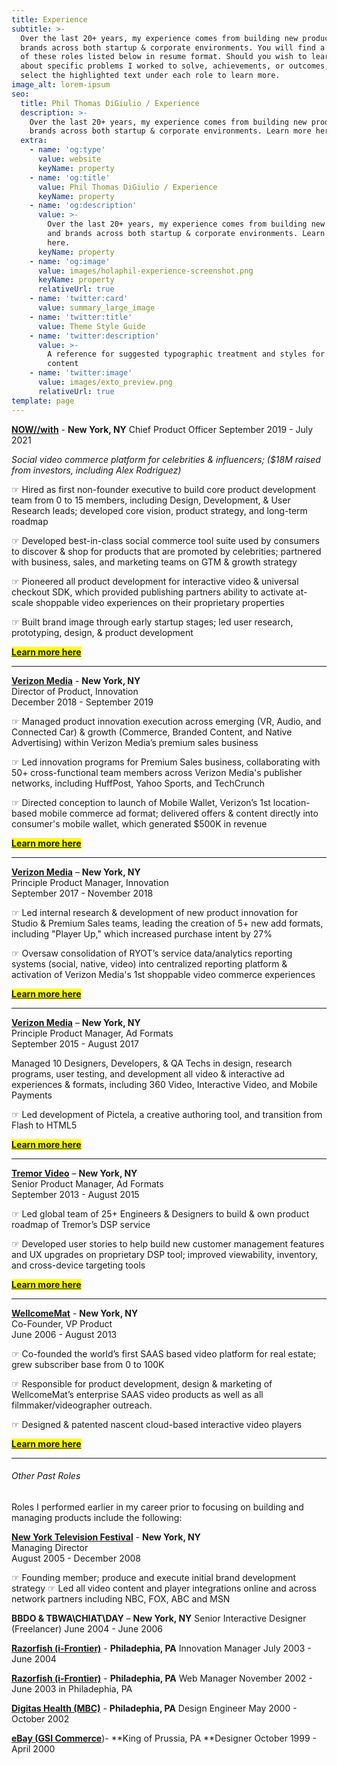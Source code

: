 ```yaml
---
title: Experience
subtitle: >-
  Over the last 20+ years, my experience comes from building new products and
  brands across both startup & corporate environments. You will find a majority
  of these roles listed below in resume format. Should you wish to learn more
  about specific problems I worked to solve, achievements, or outcomes, simply
  select the highlighted text under each role to learn more.
image_alt: lorem-ipsum
seo:
  title: Phil Thomas DiGiulio / Experience
  description: >-
    Over the last 20+ years, my experience comes from building new products and
    brands across both startup & corporate environments. Learn more here.
  extra:
    - name: 'og:type'
      value: website
      keyName: property
    - name: 'og:title'
      value: Phil Thomas DiGiulio / Experience
      keyName: property
    - name: 'og:description'
      value: >-
        Over the last 20+ years, my experience comes from building new products
        and brands across both startup & corporate environments. Learn more
        here.
      keyName: property
    - name: 'og:image'
      value: images/holaphil-experience-screenshot.png
      keyName: property
      relativeUrl: true
    - name: 'twitter:card'
      value: summary_large_image
    - name: 'twitter:title'
      value: Theme Style Guide
    - name: 'twitter:description'
      value: >-
        A reference for suggested typographic treatment and styles for your
        content
    - name: 'twitter:image'
      value: images/exto_preview.png
      relativeUrl: true
template: page
---
```

[**NOW//with**](https://nowwith.com/) - **New York, NY**
Chief Product Officer
September 2019 - July 2021

*Social video commerce platform for celebrities & influencers; ($18M raised from investors, including Alex Rodriguez)*

☞ Hired as first non-founder executive to build core product development team from 0 to 15 members, including Design, Development, & User Research leads; developed core vision, product strategy, and long-term roadmap

☞ Developed best-in-class social commerce tool suite used by consumers to discover & shop for products that are promoted by celebrities; partnered with business, sales, and marketing teams on GTM & growth strategy

☞ Pioneered all product development for interactive video & universal checkout SDK, which provided publishing partners ability to activate at-scale shoppable video experiences on their proprietary properties

☞ Built brand image through early startup stages; led user research, prototyping, design, & product development

<mark>[**Learn more here**](/work/nowwith/)</mark>

<HR>

[**Verizon Media**](https://www.verizonmedia.com/) - **New York, NY**<BR>
Director of Product, Innovation<BR>
December 2018 - September 2019

☞ Managed product innovation execution across emerging (VR, Audio, and Connected Car) & growth (Commerce, Branded Content, and Native Advertising) within Verizon Media’s premium sales business

☞ Led innovation programs for Premium Sales business, collaborating with 50+ cross-functional team members across Verizon Media's publisher networks, including HuffPost, Yahoo Sports, and TechCrunch

☞ Directed conception to launch of Mobile Wallet, Verizon’s 1st location-based mobile commerce ad format; delivered offers & content directly into consumer's mobile wallet, which generated $500K in revenue

<mark>[**Learn more here**](/work/verizon-media-3/)</mark>

<HR>

[**Verizon Media**](https://www.verizonmedia.com/) – **New York, NY**<BR>
Principle Product Manager, Innovation<BR>
September 2017 -  November 2018

☞ Led internal research & development of new product innovation for Studio & Premium Sales teams, leading the creation of 5+ new add formats, including "Player Up," which increased purchase intent by 27%

☞ Oversaw consolidation of RYOT’s service data/analytics reporting systems (social, native, video) into  centralized reporting platform & activation of Verizon Media's 1st shoppable video commerce experiences

<mark>[**Learn more here**](/work/verizon-media-2/)</mark>

<HR>

[**Verizon Media**](https://www.verizonmedia.com/) – **New York, NY**<BR>
Principle Product Manager, Ad Formats<BR>
September 2015 -  August 2017

Managed 10 Designers, Developers, & QA Techs in design, research programs, user testing, and development all video & interactive ad experiences & formats, including 360 Video, Interactive Video, and Mobile Payments

☞ Led development of Pictela, a creative authoring tool, and transition from Flash to HTML5

<mark>[**Learn more here**](/work/verizon-media-1/)</mark>

<HR>

[**Tremor Video**](https://www.tremorvideo.com/) – **New York, NY**<BR>
Senior Product Manager, Ad Formats<BR>
September 2013 -  August 2015

☞ Led global team of 25+ Engineers & Designers to build & own product roadmap of Tremor’s DSP service

☞ Developed user stories to help build new customer management features and UX upgrades on proprietary DSP tool; improved viewability, inventory, and cross-device targeting tools

<mark>[**Learn more here**](/work/tremor-video/)</mark>

<HR>

[**WellcomeMat**](https://www.wellcomemat.com/) - **New York, NY**<BR>
Co-Founder, VP Product<BR>
June 2006 -  August 2013

☞ Co-founded the world’s first SAAS based video platform for real estate; grew subscriber base from 0 to 100K

☞ Responsible for product development, design & marketing of WellcomeMat’s enterprise SAAS video products as well as all filmmaker/videographer outreach.

☞ Designed & patented nascent cloud-based interactive video players

<mark>[**Learn more here**](/work/wellcomemat/)</mark>

<HR>

###### Other Past Roles

Roles I performed earlier in my career prior to focusing on building and managing products include the following:

[**New York Television Festival**](https://www.nytvf.com/) - **New York, NY**<BR>
Managing Director<BR>
August 2005 - December 2008

☞ Founding member; produce and execute initial brand development strategy
☞ Led all video content and player integrations online and across network partners including NBC, FOX, ABC and MSN

**BBDO & TBWA\CHIAT\DAY** – **New York, NY**
Senior Interactive Designer (Freelancer)
June 2004 -  June 2006

[**Razorfish (i-Frontier)**](https://www.razorfish.com/) - **Philadephia, PA**
Innovation Manager
July 2003 - June 2004

[**Razorfish (i-Frontier)**](https://www.razorfish.com/) - **Philadephia, PA**
Web Manager
November 2002 - June 2003 in Philadephia, PA

[**Digitas Health (MBC)**](https://www.digitashealth.com/) - **Philadephia, PA**
Design Engineer
May 2000 - October 2002

[**eBay (GSI Commerce**](https://www.ebay.com/))- \*\*King of Prussia, PA
\*\*Designer
October 1999 - April 2000

#
